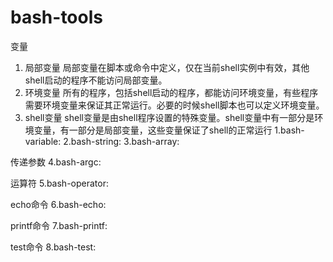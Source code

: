 # bash-tools
变量
1) 局部变量 局部变量在脚本或命令中定义，仅在当前shell实例中有效，其他shell启动的程序不能访问局部变量。
2) 环境变量 所有的程序，包括shell启动的程序，都能访问环境变量，有些程序需要环境变量来保证其正常运行。必要的时候shell脚本也可以定义环境变量。
3) shell变量 shell变量是由shell程序设置的特殊变量。shell变量中有一部分是环境变量，有一部分是局部变量，这些变量保证了shell的正常运行
1.bash-variable:
2.bash-string:
3.bash-array:

传递参数
4.bash-argc:

运算符
5.bash-operator:

echo命令
6.bash-echo:

printf命令
7.bash-printf:

test命令
8.bash-test:
